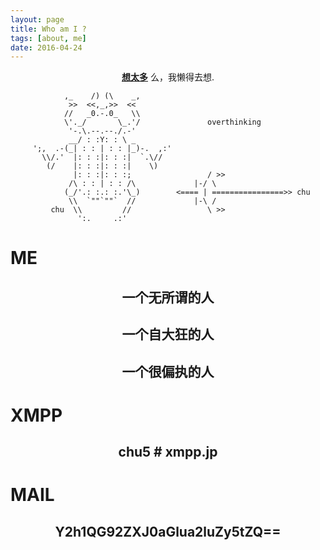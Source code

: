```yaml
---
layout: page
title: Who am I ?
tags: [about, me]
date: 2016-04-24
---
```

    
<center><a href="http://overthinking.me"><b>想太多</b></a> 么，我懒得去想.</center>


                ,_    /) (\    _,
                 >>  <<,_,>>  <<
                //   _0.-.0_   \\
                \'._/       \_.'/               overthinking
                 '-.\.--.--./.-'
                 __/ : :Y: : \ _
         ';,  .-(_| : : | : : |_)-.  ,:'
           \\/.'  |: : :|: : :|  `.\//
            (/    |: : :|: : :|    \)
                  |: : :|: : :;                 / >>   
                 /\ : : | : : /\             |-/ \
                (_/'.: :.: :.'\_)        <==== | ================>> chu   
                 \\  `""`""`  //             |-\ /
             chu  \\         //                 \ >>
                   ':.     .:'








#  ME

## <center>一个无所谓的人</center>

## <center>一个自大狂的人</center>

## <center>一个很偏执的人</center>

#  XMPP

## <center>chu5 # xmpp.jp</center>  

#  MAIL

## <center>Y2h1QG92ZXJ0aGlua2luZy5tZQ==</center>

